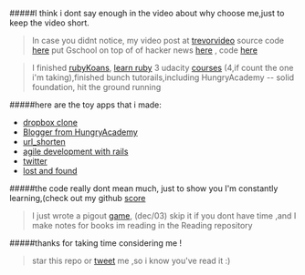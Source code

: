 
#####I think i dont say enough in the video about why choose me,just to keep the video short. 

>  In case you didnt notice, my video post at [trevorvideo](http://trevorvideo.herokuapp.com) source code [here](https://github.com/thisiswei/trevorVideo) 
>  put Gschool on top of of hacker news [here](tophn.herokuapp.com) , code [here](https://github.com/thisiswei/tophn)


>  I finished [rubyKoans](https://github.com/thisiswei/RubyKoans), [learn ruby](https://github.com/thisiswei/learn_ruby) 3 udacity [courses](http://8aves.files.wordpress.com/2012/07/cs101cert.pdf) (4,if count the one i'm taking),finished bunch tutorails,including HungryAcademy -- solid foundation, hit the ground running 


#####here are the toy apps that i made:
* [dropbox clone](https://github.com/thisiswei/boxoneme)
* [Blogger from HungryAcademy](https://github.com/thisiswei/Blogger)
* [url_shorten](https://github.com/thisiswei/longer_url)
* [agile development with rails](https://github.com/thisiswei/awestore)
* [twitter](https://github.com/thisiswei/tweets)
* [lost and found](https://github.com/thisiswei/LostGreenCard)


#####the code really dont mean much, just to show you I'm constantly learning,(check out my github [score](gitscore.herokuapp.com)

> I just wrote a pigout [game](https://github.com/thisiswei/Udacity-courses-I-m-taking/blob/master/CS212/unit05_19_pig_out_max_win.py), (dec/03) skip it if you dont have time ,and I make notes for books im reading in the Reading repository 

#####thanks for taking time  considering me !  
> star this repo or [tweet](https://twitter.com/thisiswei) me ,so i know you've read it :)  


